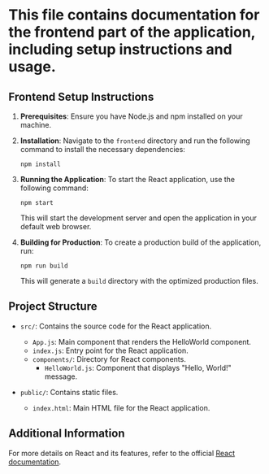 # This file contains documentation for the frontend part of the application, including setup instructions and usage.

## Frontend Setup Instructions

1. **Prerequisites**: Ensure you have Node.js and npm installed on your machine.

2. **Installation**: Navigate to the `frontend` directory and run the following command to install the necessary dependencies:
   ```
   npm install
   ```

3. **Running the Application**: To start the React application, use the following command:
   ```
   npm start
   ```
   This will start the development server and open the application in your default web browser.

4. **Building for Production**: To create a production build of the application, run:
   ```
   npm run build
   ```
   This will generate a `build` directory with the optimized production files.

## Project Structure

- `src/`: Contains the source code for the React application.
  - `App.js`: Main component that renders the HelloWorld component.
  - `index.js`: Entry point for the React application.
  - `components/`: Directory for React components.
    - `HelloWorld.js`: Component that displays "Hello, World!" message.
  
- `public/`: Contains static files.
  - `index.html`: Main HTML file for the React application.

## Additional Information

For more details on React and its features, refer to the official [React documentation](https://reactjs.org/docs/getting-started.html).